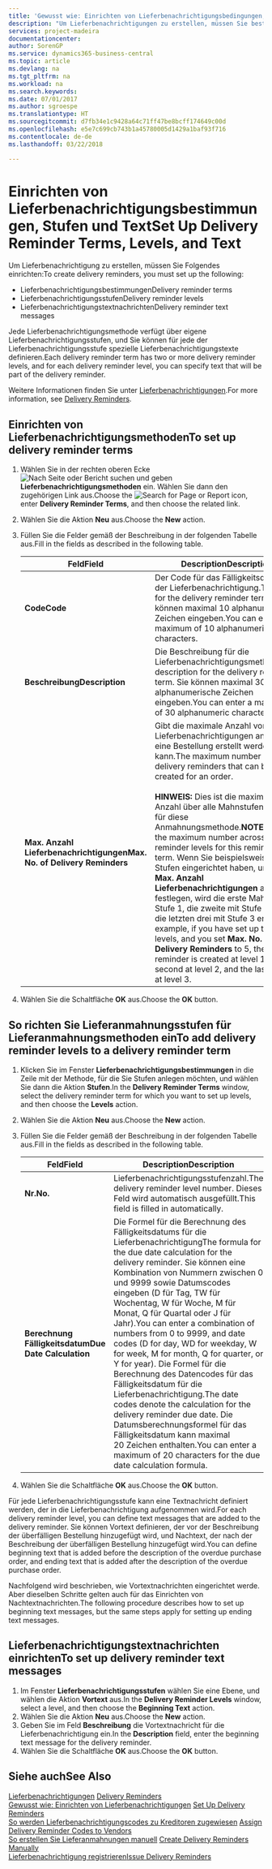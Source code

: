 ```yaml
---
title: 'Gewusst wie: Einrichten von Lieferbenachrichtigungsbedingungen, -stufen und -text'
description: "Um Lieferbenachrichtigungen zu erstellen, müssen Sie bestimmte Einrichtungen festlegen."
services: project-madeira
documentationcenter: 
author: SorenGP
ms.service: dynamics365-business-central
ms.topic: article
ms.devlang: na
ms.tgt_pltfrm: na
ms.workload: na
ms.search.keywords: 
ms.date: 07/01/2017
ms.author: sgroespe
ms.translationtype: HT
ms.sourcegitcommit: d7fb34e1c9428a64c71ff47be8bcff174649c00d
ms.openlocfilehash: e5e7c699cb743b1a45780005d1429a1baf93f716
ms.contentlocale: de-de
ms.lasthandoff: 03/22/2018

---
```

# <a name="set-up-delivery-reminder-terms-levels-and-text"></a><span data-ttu-id="3737d-103">Einrichten von Lieferbenachrichtigungsbestimmungen, Stufen und Text</span><span class="sxs-lookup"><span data-stu-id="3737d-103">Set Up Delivery Reminder Terms, Levels, and Text</span></span>
<span data-ttu-id="3737d-104">Um Lieferbenachrichtigung zu erstellen, müssen Sie Folgendes einrichten:</span><span class="sxs-lookup"><span data-stu-id="3737d-104">To create delivery reminders, you must set up the following:</span></span>  

- <span data-ttu-id="3737d-105">Lieferbenachrichtigungsbestimmungen</span><span class="sxs-lookup"><span data-stu-id="3737d-105">Delivery reminder terms</span></span>  
- <span data-ttu-id="3737d-106">Lieferbenachrichtigungsstufen</span><span class="sxs-lookup"><span data-stu-id="3737d-106">Delivery reminder levels</span></span>  
- <span data-ttu-id="3737d-107">Lieferbenachrichtigungstextnachrichten</span><span class="sxs-lookup"><span data-stu-id="3737d-107">Delivery reminder text messages</span></span>  

<span data-ttu-id="3737d-108">Jede Lieferbenachrichtigungsmethode verfügt über eigene Lieferbenachrichtigungsstufen, und Sie können für jede der Lieferbenachrichtigungsstufe spezielle Lieferbenachrichtigungstexte definieren.</span><span class="sxs-lookup"><span data-stu-id="3737d-108">Each delivery reminder term has two or more delivery reminder levels, and for each delivery reminder level, you can specify text that will be part of the delivery reminder.</span></span>  

<span data-ttu-id="3737d-109">Weitere Informationen finden Sie unter [Lieferbenachrichtigungen](delivery-reminders.md).</span><span class="sxs-lookup"><span data-stu-id="3737d-109">For more information, see [Delivery Reminders](delivery-reminders.md).</span></span>  

## <a name="to-set-up-delivery-reminder-terms"></a><span data-ttu-id="3737d-110">Einrichten von Lieferbenachrichtigungsmethoden</span><span class="sxs-lookup"><span data-stu-id="3737d-110">To set up delivery reminder terms</span></span>  

1.  <span data-ttu-id="3737d-111">Wählen Sie in der rechten oberen Ecke ![Nach Seite oder Bericht suchen](../../media/ui-search/search_small.png "Symbol nach Seite oder Bericht suchen") und geben **Lieferbenachrichtigungsmethoden** ein. Wählen Sie dann den zugehörigen Link aus.</span><span class="sxs-lookup"><span data-stu-id="3737d-111">Choose the ![Search for Page or Report](../../media/ui-search/search_small.png "Search for Page or Report icon") icon, enter **Delivery Reminder Terms**, and then choose the related link.</span></span>  
2.  <span data-ttu-id="3737d-112">Wählen Sie die Aktion **Neu** aus.</span><span class="sxs-lookup"><span data-stu-id="3737d-112">Choose the **New** action.</span></span>  
3.  <span data-ttu-id="3737d-113">Füllen Sie die Felder gemäß der Beschreibung in der folgenden Tabelle aus.</span><span class="sxs-lookup"><span data-stu-id="3737d-113">Fill in the fields as described in the following table.</span></span>  

    |<span data-ttu-id="3737d-114">Feld</span><span class="sxs-lookup"><span data-stu-id="3737d-114">Field</span></span>|<span data-ttu-id="3737d-115">Description</span><span class="sxs-lookup"><span data-stu-id="3737d-115">Description</span></span>|  
    |---------------------------------|---------------------------------------|  
    |<span data-ttu-id="3737d-116">**Code**</span><span class="sxs-lookup"><span data-stu-id="3737d-116">**Code**</span></span>|<span data-ttu-id="3737d-117">Der Code für das Fälligkeitsdatum der Lieferbenachrichtigung.</span><span class="sxs-lookup"><span data-stu-id="3737d-117">The code for the delivery reminder term.</span></span> <span data-ttu-id="3737d-118">Sie können maximal 10 alphanumerische Zeichen eingeben.</span><span class="sxs-lookup"><span data-stu-id="3737d-118">You can enter a maximum of 10 alphanumeric characters.</span></span>|  
    |<span data-ttu-id="3737d-119">**Beschreibung**</span><span class="sxs-lookup"><span data-stu-id="3737d-119">**Description**</span></span>|<span data-ttu-id="3737d-120">Die Beschreibung für die Lieferbenachrichtigungsmethode.</span><span class="sxs-lookup"><span data-stu-id="3737d-120">The description for the delivery reminder term.</span></span> <span data-ttu-id="3737d-121">Sie können maximal 30 alphanumerische Zeichen eingeben.</span><span class="sxs-lookup"><span data-stu-id="3737d-121">You can enter a maximum of 30 alphanumeric characters.</span></span>|  
    |<span data-ttu-id="3737d-122">**Max. Anzahl Lieferbenachrichtigungen**</span><span class="sxs-lookup"><span data-stu-id="3737d-122">**Max. No. of Delivery Reminders**</span></span>|<span data-ttu-id="3737d-123">Gibt die maximale Anzahl von Lieferbenachrichtigungen an, die für eine Bestellung erstellt werden kann.</span><span class="sxs-lookup"><span data-stu-id="3737d-123">The maximum number of delivery reminders that can be created for an order.</span></span><br /><br /> <span data-ttu-id="3737d-124">**HINWEIS:** Dies ist die maximale Anzahl über alle Mahnstufen hinweg für diese Anmahnungsmethode.</span><span class="sxs-lookup"><span data-stu-id="3737d-124">**NOTE:** This is the maximum number across all reminder levels for this reminder term.</span></span> <span data-ttu-id="3737d-125">Wenn Sie beispielsweise drei Stufen eingerichtet haben, und Sie **Max. Anzahl Lieferbenachrichtigungen** auf 5 festlegen, wird die erste Mahnung mit Stufe 1, die zweite mit Stufe 2 und die letzten drei mit Stufe 3 erstellt.</span><span class="sxs-lookup"><span data-stu-id="3737d-125">For example, if you have set up three levels, and you set **Max. No. of Delivery Reminders** to 5, the first reminder is created at level 1, the second at level 2, and the last three at level 3.</span></span>|  

4.  <span data-ttu-id="3737d-126">Wählen Sie die Schaltfläche **OK** aus.</span><span class="sxs-lookup"><span data-stu-id="3737d-126">Choose the **OK** button.</span></span>  

## <a name="to-add-delivery-reminder-levels-to-a-delivery-reminder-term"></a><span data-ttu-id="3737d-127">So richten Sie Lieferanmahnungsstufen für Lieferanmahnungsmethoden ein</span><span class="sxs-lookup"><span data-stu-id="3737d-127">To add delivery reminder levels to a delivery reminder term</span></span>  

1.  <span data-ttu-id="3737d-128">Klicken Sie im Fenster **Lieferbenachrichtigungsbestimmungen** in die Zeile mit der Methode, für die Sie Stufen anlegen möchten, und wählen Sie dann die Aktion **Stufen**.</span><span class="sxs-lookup"><span data-stu-id="3737d-128">In the **Delivery Reminder Terms** window, select the delivery reminder term for which you want to set up levels, and then choose the **Levels** action.</span></span>  
2.  <span data-ttu-id="3737d-129">Wählen Sie die Aktion **Neu** aus.</span><span class="sxs-lookup"><span data-stu-id="3737d-129">Choose the **New** action.</span></span>  
3.  <span data-ttu-id="3737d-130">Füllen Sie die Felder gemäß der Beschreibung in der folgenden Tabelle aus.</span><span class="sxs-lookup"><span data-stu-id="3737d-130">Fill in the fields as described in the following table.</span></span>  

    |<span data-ttu-id="3737d-131">Feld</span><span class="sxs-lookup"><span data-stu-id="3737d-131">Field</span></span>|<span data-ttu-id="3737d-132">Description</span><span class="sxs-lookup"><span data-stu-id="3737d-132">Description</span></span>|  
    |---------------------------------|---------------------------------------|  
    |<span data-ttu-id="3737d-133">**Nr.**</span><span class="sxs-lookup"><span data-stu-id="3737d-133">**No.**</span></span>|<span data-ttu-id="3737d-134">Lieferbenachrichtigungsstufenzahl.</span><span class="sxs-lookup"><span data-stu-id="3737d-134">The delivery reminder level number.</span></span> <span data-ttu-id="3737d-135">Dieses Feld wird automatisch ausgefüllt.</span><span class="sxs-lookup"><span data-stu-id="3737d-135">This field is filled in automatically.</span></span>|  
    |<span data-ttu-id="3737d-136">**Berechnung Fälligkeitsdatum**</span><span class="sxs-lookup"><span data-stu-id="3737d-136">**Due Date Calculation**</span></span>|<span data-ttu-id="3737d-137">Die Formel für die Berechnung des Fälligkeitsdatums für die Lieferbenachrichtigung</span><span class="sxs-lookup"><span data-stu-id="3737d-137">The formula for the due date calculation for the delivery reminder.</span></span> <span data-ttu-id="3737d-138">Sie können eine Kombination von Nummern zwischen 0 und 9999 sowie Datumscodes eingeben (D für Tag, TW für Wochentag, W für Woche, M für Monat, Q für Quartal oder J für Jahr).</span><span class="sxs-lookup"><span data-stu-id="3737d-138">You can enter a combination of numbers from 0 to 9999, and date codes (D for day, WD for weekday, W for week, M for month, Q for quarter, or Y for year).</span></span> <span data-ttu-id="3737d-139">Die Formel für die Berechnung des Datencodes für das Fälligkeitsdatum für die Lieferbenachrichtigung.</span><span class="sxs-lookup"><span data-stu-id="3737d-139">The date codes denote the calculation for the delivery reminder due date.</span></span> <span data-ttu-id="3737d-140">Die Datumsberechnungsformel für das Fälligkeitsdatum kann maximal 20 Zeichen enthalten.</span><span class="sxs-lookup"><span data-stu-id="3737d-140">You can enter a maximum of 20 characters for the due date calculation formula.</span></span>|  

4.  <span data-ttu-id="3737d-141">Wählen Sie die Schaltfläche **OK** aus.</span><span class="sxs-lookup"><span data-stu-id="3737d-141">Choose the **OK** button.</span></span>  

<span data-ttu-id="3737d-142">Für jede Lieferbenachrichtigungsstufe kann eine Textnachricht definiert werden, der in die Lieferbenachrichtigung aufgenommen wird.</span><span class="sxs-lookup"><span data-stu-id="3737d-142">For each delivery reminder level, you can define text messages that are added to the delivery reminder.</span></span> <span data-ttu-id="3737d-143">Sie können Vortext definieren, der vor der Beschreibung der überfälligen Bestellung hinzugefügt wird, und Nachtext, der nach der Beschreibung der überfälligen Bestellung hinzugefügt wird.</span><span class="sxs-lookup"><span data-stu-id="3737d-143">You can define beginning text that is added before the description of the overdue purchase order, and ending text that is added after the description of the overdue purchase order.</span></span>  

<span data-ttu-id="3737d-144">Nachfolgend wird beschrieben, wie Vortextnachrichten eingerichtet werde. Aber dieselben Schritte gelten auch für das Einrichten von Nachtextnachrichten.</span><span class="sxs-lookup"><span data-stu-id="3737d-144">The following procedure describes how to set up beginning text messages, but the same steps apply for setting up ending text messages.</span></span>  

## <a name="to-set-up-delivery-reminder-text-messages"></a><span data-ttu-id="3737d-145">Lieferbenachrichtigungstextnachrichten einrichten</span><span class="sxs-lookup"><span data-stu-id="3737d-145">To set up delivery reminder text messages</span></span>  

1.  <span data-ttu-id="3737d-146">Im Fenster **Lieferbenachrichtigungsstufen** wählen Sie eine Ebene, und wählen die Aktion **Vortext** aus.</span><span class="sxs-lookup"><span data-stu-id="3737d-146">In the **Delivery Reminder Levels** window, select a level, and then choose the **Beginning Text** action.</span></span>  
2.  <span data-ttu-id="3737d-147">Wählen Sie die Aktion **Neu** aus.</span><span class="sxs-lookup"><span data-stu-id="3737d-147">Choose the **New** action.</span></span>  
3.  <span data-ttu-id="3737d-148">Geben Sie im Feld **Beschreibung** die Vortextnachricht für die Lieferbenachrichtigung ein.</span><span class="sxs-lookup"><span data-stu-id="3737d-148">In the **Description** field, enter the beginning text message for the delivery reminder.</span></span>  
4.  <span data-ttu-id="3737d-149">Wählen Sie die Schaltfläche **OK** aus.</span><span class="sxs-lookup"><span data-stu-id="3737d-149">Choose the **OK** button.</span></span>  

## <a name="see-also"></a><span data-ttu-id="3737d-150">Siehe auch</span><span class="sxs-lookup"><span data-stu-id="3737d-150">See Also</span></span>  
 <span data-ttu-id="3737d-151">[Lieferbenachrichtigungen](delivery-reminders.md) </span><span class="sxs-lookup"><span data-stu-id="3737d-151">[Delivery Reminders](delivery-reminders.md) </span></span>  
 <span data-ttu-id="3737d-152">[Gewusst wie: Einrichten von Lieferbenachrichtigungen](how-to-set-up-delivery-reminders.md) </span><span class="sxs-lookup"><span data-stu-id="3737d-152">[Set Up Delivery Reminders](how-to-set-up-delivery-reminders.md) </span></span>  
 <span data-ttu-id="3737d-153">[So werden Lieferbenachrichtigungscodes zu Kreditoren zugewiesen](how-to-assign-delivery-reminder-codes-to-vendors.md) </span><span class="sxs-lookup"><span data-stu-id="3737d-153">[Assign Delivery Reminder Codes to Vendors](how-to-assign-delivery-reminder-codes-to-vendors.md) </span></span>  
 <span data-ttu-id="3737d-154">[So erstellen Sie Lieferanmahnungen manuell](how-to-create-delivery-reminders-manually.md) </span><span class="sxs-lookup"><span data-stu-id="3737d-154">[Create Delivery Reminders Manually](how-to-create-delivery-reminders-manually.md) </span></span>  
 [<span data-ttu-id="3737d-155">Lieferbenachrichtigung registrieren</span><span class="sxs-lookup"><span data-stu-id="3737d-155">Issue Delivery Reminders</span></span>](how-to-issue-delivery-reminders.md)

